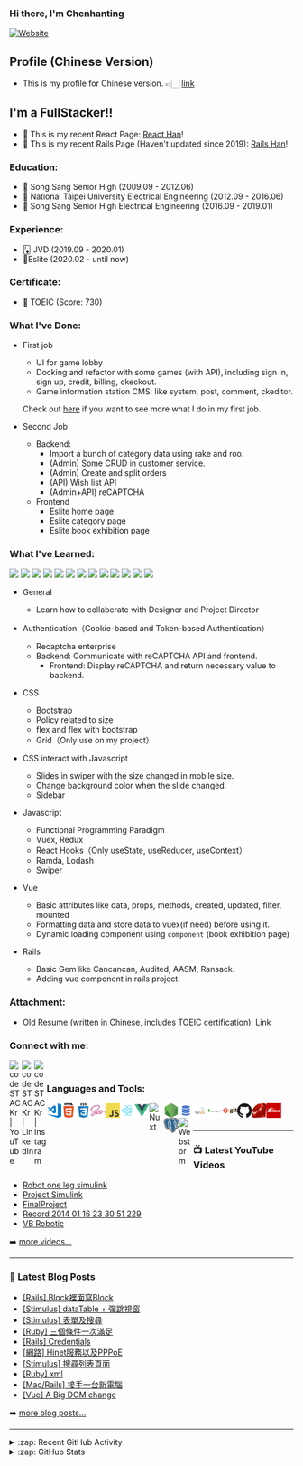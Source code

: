 ### Hi there, I'm Chenhanting

[![Website](https://img.shields.io/website?label=medium.com&style=for-the-badge&url=https%3A%2F%2Fmedium.com)][medium]

## Profile (Chinese Version)

- This is my profile for Chinese version. 👉🏻 [link](https://github.com/ChenHanTing/chenhanting/blob/master/profile-chinese.md)
 
## I'm a FullStacker!!

- 🔭 This is my recent React Page: [React Han][react-website]!
- 🔭 This is my recent Rails Page (Haven't updated since 2019): [Rails Han][rails-website]!


### Education:

- 🏫 Song Sang Senior High (2009.09 - 2012.06)
- 🏫 National Taipei University Electrical Engineering (2012.09 - 2016.06)
- 🏫 Song Sang Senior High Electrical Engineering (2016.09 - 2019.01)

### Experience:

- 🃋  JVD (2019.09 - 2020.01)
-  📙Eslite (2020.02 - until now)

### Certificate:

- 👑 TOEIC (Score: 730)

### What I've Done:

- First job

  - UI for game lobby
  - Docking and refactor with some games (with API), including sign in, sign up, credit, billing, ckeckout.
  - Game information station CMS: like system, post, comment, ckeditor.

  Check out [here](https://github.com/ChenHanTing/jvd-note) if you want to see more what I do in my first job.

- Second Job
  - Backend:
    - Import a bunch of category data using rake and roo.
    - (Admin) Some CRUD in customer service.
    - (Admin) Create and split orders
    - (API) Wish list API
    - (Admin+API) reCAPTCHA
  - Frontend
    - Eslite home page
    - Eslite category page
    - Eslite book exhibition page

### What I've Learned:

 <img src="https://img.shields.io/badge/rails%20-%23CC0000.svg?&style=for-the-badge&logo=ruby-on-rails&logoColor=white"/> <img src="https://img.shields.io/badge/react%20-%2320232a.svg?&style=for-the-badge&logo=react&logoColor=%2361DAFB"/> <img src="https://img.shields.io/badge/vuejs%20-%2335495e.svg?&style=for-the-badge&logo=vue.js&logoColor=%234FC08D"/> <img src="https://img.shields.io/badge/bootstrap%20-%23563D7C.svg?&style=for-the-badge&logo=bootstrap&logoColor=white"/> <img src="https://img.shields.io/badge/jquery%20-%230769AD.svg?&style=for-the-badge&logo=jquery&logoColor=white"/> <img src="https://img.shields.io/badge/SASS%20-hotpink.svg?&style=for-the-badge&logo=SASS&logoColor=white"/> <img src="https://img.shields.io/badge/NuxtJS%20-black.svg?&style=for-the-badge&logo=NuxtJS&logoColor=white"/> <img src="https://img.shields.io/badge/github%20-%23121011.svg?&style=for-the-badge&logo=github&logoColor=white"/> <img src="https://img.shields.io/badge/git%20-%23F05033.svg?&style=for-the-badge&logo=git&logoColor=white"/> <img src="https://img.shields.io/badge/ruby-%23CC342D.svg?&style=for-the-badge&logo=ruby&logoColor=white"/> <img src="https://img.shields.io/badge/html5%20-%23E34F26.svg?&style=for-the-badge&logo=html5&logoColor=white"/> <img src="https://img.shields.io/badge/javascript%20-%23323330.svg?&style=for-the-badge&logo=javascript&logoColor=%23F7DF1E"/> <img src="https://img.shields.io/badge/python%20-%2314354C.svg?&style=for-the-badge&logo=python&logoColor=white"/> 

- General

  - Learn how to collaberate with Designer and Project Director
- Authentication（Cookie-based and Token-based Authentication）
  - Recaptcha enterprise
  - Backend: Communicate with reCAPTCHA API and frontend.
    - Frontend: Display reCAPTCHA and return necessary value to backend.

- CSS

  - Bootstrap
  - Policy related to size
  - flex and flex with bootstrap
  - Grid（Only use on my project）

- CSS interact with Javascript

  - Slides in swiper with the size changed in mobile size.
  - Change background color when the slide changed.
  - Sidebar

- Javascript

  - Functional Programming Paradigm
  - Vuex, Redux
  - React Hooks（Only useState, useReducer, useContext）
  - Ramda, Lodash
  - Swiper

- Vue

  - Basic attributes like data, props, methods, created, updated, filter, mounted
  - Formatting data and store data to vuex(if need) before using it.
  - Dynamic loading component using `component` (book exhibition page)

- Rails

  - Basic Gem like Cancancan, Audited, AASM, Ransack.
  - Adding vue component in rails project.

### Attachment:

- Old Resume (written in Chinese, includes TOEIC certification): [Link](https://han-main.herokuapp.com/resume)

### Connect with me:

[<img align="left" alt="codeSTACKr | YouTube" width="22px" src="https://cdn.jsdelivr.net/npm/simple-icons@v3/icons/youtube.svg" />][youtube]
[<img align="left" alt="codeSTACKr | LinkedIn" width="22px" src="https://cdn.jsdelivr.net/npm/simple-icons@v3/icons/linkedin.svg" />][linkedin]
[<img align="left" alt="codeSTACKr | Instagram" width="22px" src="https://cdn.jsdelivr.net/npm/simple-icons@v3/icons/instagram.svg" />][instagram]

<br />

### Languages and Tools:

<img align="left" alt="Visual Studio Code" width="26px" src="https://raw.githubusercontent.com/github/explore/80688e429a7d4ef2fca1e82350fe8e3517d3494d/topics/visual-studio-code/visual-studio-code.png" />
<img align="left" alt="HTML5" width="26px" src="https://raw.githubusercontent.com/github/explore/80688e429a7d4ef2fca1e82350fe8e3517d3494d/topics/html/html.png" />
<img align="left" alt="CSS3" width="26px" src="https://raw.githubusercontent.com/github/explore/80688e429a7d4ef2fca1e82350fe8e3517d3494d/topics/css/css.png" />
<img align="left" alt="Sass" width="26px" src="https://raw.githubusercontent.com/github/explore/80688e429a7d4ef2fca1e82350fe8e3517d3494d/topics/sass/sass.png" />
<img align="left" alt="JavaScript" width="26px" src="https://raw.githubusercontent.com/github/explore/80688e429a7d4ef2fca1e82350fe8e3517d3494d/topics/javascript/javascript.png" />
<img align="left" alt="React" width="26px" src="https://raw.githubusercontent.com/github/explore/80688e429a7d4ef2fca1e82350fe8e3517d3494d/topics/react/react.png" />
<img align="left" alt="Vue" width="26px" src="https://raw.githubusercontent.com/github/explore/80688e429a7d4ef2fca1e82350fe8e3517d3494d/topics/vue/vue.png" />
<img align="left" alt="Nuxt" width="26px" src="https://unpkg.com/simple-icons@v3/icons/nuxt-dot-js.svg" />
<img align="left" alt="Node.js" width="26px" src="https://raw.githubusercontent.com/github/explore/80688e429a7d4ef2fca1e82350fe8e3517d3494d/topics/nodejs/nodejs.png" />
<img align="left" alt="SQL" width="26px" src="https://raw.githubusercontent.com/github/explore/80688e429a7d4ef2fca1e82350fe8e3517d3494d/topics/sql/sql.png" />
<img align="left" alt="MySQL" width="26px" src="https://raw.githubusercontent.com/github/explore/80688e429a7d4ef2fca1e82350fe8e3517d3494d/topics/mysql/mysql.png" />
<img align="left" alt="MongoDB" width="26px" src="https://raw.githubusercontent.com/github/explore/80688e429a7d4ef2fca1e82350fe8e3517d3494d/topics/mongodb/mongodb.png" />
<img align="left" alt="Git" width="26px" src="https://raw.githubusercontent.com/github/explore/80688e429a7d4ef2fca1e82350fe8e3517d3494d/topics/git/git.png" />
<img align="left" alt="GitHub" width="26px" src="https://raw.githubusercontent.com/github/explore/78df643247d429f6cc873026c0622819ad797942/topics/github/github.png" />
<img align="left" alt="Ruby" width="26px" src="https://raw.githubusercontent.com/github/explore/80688e429a7d4ef2fca1e82350fe8e3517d3494d/topics/ruby/ruby.png" />
<img align="left" alt="Rails" width="26px" src="https://raw.githubusercontent.com/github/explore/80688e429a7d4ef2fca1e82350fe8e3517d3494d/topics/rails/rails.png" />
<img align="left" alt="Postqres" width="26px" src="https://raw.githubusercontent.com/github/explore/80688e429a7d4ef2fca1e82350fe8e3517d3494d/topics/postgresql/postgresql.png" />
<img align="left" alt="Webstorm" width="26px" src="https://unpkg.com/simple-icons@v3/icons/webstorm.svg" />

<br />
<br />

---

### 📺 Latest YouTube Videos

<!-- YOUTUBE:START -->
- [Robot one leg simulink](https://www.youtube.com/watch?v=Z63qzF24Tm0)
- [Project Simulink](https://www.youtube.com/watch?v=YRI84j5R2oM)
- [FinalProject](https://www.youtube.com/watch?v=7DJ1GUC96j4)
- [Record 2014 01 16 23 30 51 229](https://www.youtube.com/watch?v=jjR-Q1Z6Vko)
- [VB Robotic](https://www.youtube.com/watch?v=TAi1BQcevnQ)
<!-- YOUTUBE:END -->

➡️ [more videos...](https://www.youtube.com/channel/UCIHEAKAKCEfEsVMd7FebMuQ?view_as=subscriber)

---

### 📕 Latest Blog Posts

<!-- BLOG-POST-LIST:START -->
- [[Rails] Block裡面寫Block](https://medium.com/@chenhanting/rails-block%E8%A3%A1%E9%9D%A2%E5%AF%ABblock-f1c87bd46c1d?source=rss-5188573b1032------2)
- [[Stimulus] dataTable + 彈跳視窗](https://medium.com/@chenhanting/stimulus-datatable-%E5%BD%88%E8%B7%B3%E8%A6%96%E7%AA%97-9d867dec0b14?source=rss-5188573b1032------2)
- [[Stimulus] 表單及搜尋](https://medium.com/@chenhanting/stimulus-%E8%A1%A8%E5%96%AE%E5%8F%8A%E6%90%9C%E5%B0%8B-11a5650e27c4?source=rss-5188573b1032------2)
- [[Ruby] 三個條件一次滿足](https://medium.com/@chenhanting/ruby-%E4%B8%89%E5%80%8B%E6%A2%9D%E4%BB%B6%E4%B8%80%E6%AC%A1%E6%BB%BF%E8%B6%B3-de9dc7d0386b?source=rss-5188573b1032------2)
- [[Rails] Credentials](https://medium.com/@chenhanting/rails-credentials-5be0b56264c0?source=rss-5188573b1032------2)
- [[網路] Hinet服務以及PPPoE](https://medium.com/@chenhanting/%E7%B6%B2%E8%B7%AF-hinet%E6%9C%8D%E5%8B%99%E4%BB%A5%E5%8F%8Apppoe-823bc74de9c1?source=rss-5188573b1032------2)
- [[Stimulus] 搜尋列表頁面](https://medium.com/@chenhanting/stimulus-%E6%90%9C%E5%B0%8B%E5%88%97%E8%A1%A8%E9%A0%81%E9%9D%A2-98e7b45293a3?source=rss-5188573b1032------2)
- [[Ruby] xml](https://medium.com/@chenhanting/ruby-xml-5f6df10a645d?source=rss-5188573b1032------2)
- [[Mac/Rails] 接手一台新電腦](https://medium.com/@chenhanting/mac-rails-%E6%8E%A5%E6%89%8B%E4%B8%80%E5%8F%B0%E6%96%B0%E9%9B%BB%E8%85%A6-594f8cf310f0?source=rss-5188573b1032------2)
- [[Vue] A Big DOM change](https://medium.com/@chenhanting/vue-a-big-dom-change-eec9338f6642?source=rss-5188573b1032------2)
<!-- BLOG-POST-LIST:END -->

➡️ [more blog posts...](https://medium.com/@chenhanting)

---

<details>
  <summary>:zap: Recent GitHub Activity</summary>

<!--START_SECTION:activity-->

1. 🎉 Merged PR [#4](https://github.com/ChenHanTing/han-main/pull/4) in [ChenHanTing/han-main](https://github.com/ChenHanTing/han-main)
2. 🎉 Merged PR [#6](https://github.com/ChenHanTing/han-main/pull/6) in [ChenHanTing/han-main](https://github.com/ChenHanTing/han-main)
3. 🎉 Merged PR [#7](https://github.com/ChenHanTing/han-main/pull/7) in [ChenHanTing/han-main](https://github.com/ChenHanTing/han-main)
4. 🎉 Merged PR [#8](https://github.com/ChenHanTing/han-main/pull/8) in [ChenHanTing/han-main](https://github.com/ChenHanTing/han-main)
5. 🎉 Merged PR [#9](https://github.com/ChenHanTing/han-main/pull/9) in [ChenHanTing/han-main](https://github.com/ChenHanTing/han-main)
<!--END_SECTION:activity-->

</details>

<details>
  <summary>:zap: GitHub Stats</summary>

  <img align="left" alt="codeSTACKr's GitHub Stats" src="https://github-readme-stats.codestackr.vercel.app/api?username=ChenHanTing&show_icons=true&hide_border=false" />

</details>

[medium]: https://medium.com/@k445566778899k
[rails-website]: http://han-main.herokuapp.com
[react-website]: https://han-react.netlify.app/sweat-nonstop/index
[youtube]: https://www.youtube.com/channel/UCIHEAKAKCEfEsVMd7FebMuQ?view_as=subscriber
[instagram]: https://www.instagram.com/__hanting__/?hl=zh-tw
[linkedin]: https://www.linkedin.com/in/%E6%BC%A2%E5%BA%AD-%E9%99%B3-961366189/
